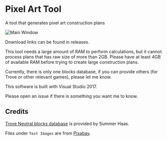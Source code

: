# Pixel Art Tool

A tool that generates pixel art construction plans

![Main Window](http://i.imgur.com/TGBjXXp.png)

Download links can be found in releases. 

This tool needs a large amount of RAM to perform calculations, but it cannot process plans that has raw size of more than 2GB. 
Please have at least 4GB of available RAM before trying to create large construction plans. 

Currently, there is only one blocks database, if you can provide others (for Trove or other relevant games), 
please let me know. 

This software is built with Visual Studio 2017. 

Please open an issue if there is something you want me to know. 

## Credits

[Trove Neutral blocks database](https://docs.google.com/spreadsheets/d/1xZHZqws1lJ9bPGUGNmrFt958TujNHdiVstCY_4dn_f4/edit#gid=0) 
is provided by Summer Haas. 

Files under `Test Images` are from [Pixabay](https://pixabay.com/). 
